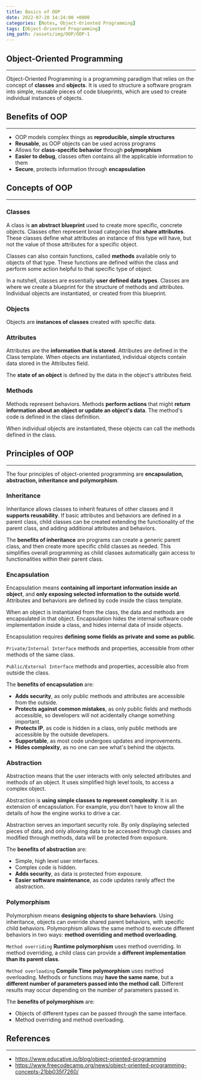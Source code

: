 ```yaml
---
title: Basics of OOP
date: 2022-07-20 14:24:00 +0800
categories: [Notes, Object-Oriented Programming]
tags: [Object-Oriented Programming]
img_path: /assets/img/OOP/OOP-1
---
```


## **Object-Oriented Programming**

---

Object-Oriented Programming is a programming paradigm that relies on the concept of **classes** and **objects**. It is used to structure a software program into simple, reusable pieces of code blueprints, which are used to create individual instances of objects.



## **Benefits of OOP**

---

- OOP models complex things as **reproducible, simple structures**
- **Reusable**, as OOP objects can be used across programs
- Allows for **class-specific behavior** through **polymorphism**
- **Easier to debug**, classes often contains all the applicable information to them
- **Secure**, protects information through **encapsulation**



## **Concepts of OOP**

---

### **Classes**

A class is **an abstract blueprint** used to create more specific, concrete objects. Classes often represent broad categories that **share attributes**. These classes define what attributes an instance of this type will have, but not the value of those attributes for a specific object.

Classes can also contain functions, called **methods** available only to objects of that type. These functions are defined within the class and perform some action helpful to that specific type of object.

In a nutshell, classes are essentially **user defined data types**. Classes are where we create a blueprint for the structure of methods and attributes. Individual objects are instantiated, or created from this blueprint.



### **Objects**

Objects are **instances of classes** created with specific data.



### **Attributes**

Attributes are the **information that is stored**. Attributes are defined in the Class template. When objects are instantiated, individual objects contain data stored in the Attributes field.

The **state of an object** is defined by the data in the object's attributes field.



### **Methods**

Methods represent behaviors. Methods **perform actions** that might **return information about an object or update an object's data**. The method's code is defined in the class definition.

When individual objects are instantiated, these objects can call the methods defined in the class.



## **Principles of OOP**

---

The four principles of object-oriented programming are **encapsulation, abstraction, inheritance and polymorphism**.



### **Inheritance**

Inheritance allows classes to inherit features of other classes and it **supports reusability**. If basic attributes and behaviors are defined in a parent class, child classes can be created extending the functionality of the parent class, and adding additional attributes and behaviors.

The **benefits of inheritance** are programs can create a generic parent class, and then create more specific child classes as needed. This simplifies overall programming as child classes automatically gain access to functionalities within their parent class.



### **Encapsulation**

Encapsulation means **containing all important information inside an object**, and **only exposing selected information to the outside world**. Attributes and behaviors are defined by code inside the class template.

When an object is instantiated from the class, the data and methods are encapsulated in that object. Encapsulation hides the internal software code implementation inside a class, and hides internal data of inside objects.

Encapsulation requires **defining some fields as private and some as public**.

`Private/Internal Interface` methods and properties, accessible from other methods of the same class.

`Public/External Interface` methods and properties, accessible also from outside the class.

The **benefits of encapsulation** are:

- **Adds security**, as only public methods and attributes are accessible from the outside.
- **Protects against common mistakes**, as only public fields and methods accessible, so developers will not acidentally change something important.
- **Protects IP**, as code is hidden in a class, only public methods are accessible by the outside developers.
- **Supportable**, as most code undergoes updates and improvements.
- **Hides complexity**, as no one can see what's behind the objects.



### **Abstraction**

Abstraction means that the user interacts with only selected attributes and methods of an object. It uses simplified high level tools, to access a complex object.

Abstraction is **using simple classes to represent complexity**. It is an extension of encapsulation. For example, you don't have to know all the details of how the engine works to drive a car.

Abstraction serves an important security role. By only displaying selected pieces of data, and only allowing data to be accessed through classes and modified through methods, data will be protected from exposure.

The **benefits of abstraction** are:

- Simple, high level user interfaces.
- Complex code is hidden.
- **Adds security**, as data is protected from exposure.
- **Easier software maintenance**, as code updates rarely affect the abstraction.



### **Polymorphism**

Polymorphism means **designing objects to share behaviors**. Using inheritance, objects can override shared parent behaviors, with specific child behaviors. Polymorphism allows the same method to execute different behaviors in two ways: **method overriding and method overloading**.

`Method overriding` **Runtime polymorphism** uses method overriding. In method overriding, a child class can provide a **different implementation than its parent class**.

`Method overloading` **Compile Time polymorphism** uses method overloading. Methods or functions may **have the same name**, but a **different number of parameters passed into the method call**. Different results may occur depending on the number of parameters passed in.

The **benefits of polymorphism** are:

- Objects of different types can be passed through the same interface.
- Method overriding and method overloading.



## **References**

---

- <https://www.educative.io/blog/object-oriented-programming>
- <https://www.freecodecamp.org/news/object-oriented-programming-concepts-21bb035f7260/>